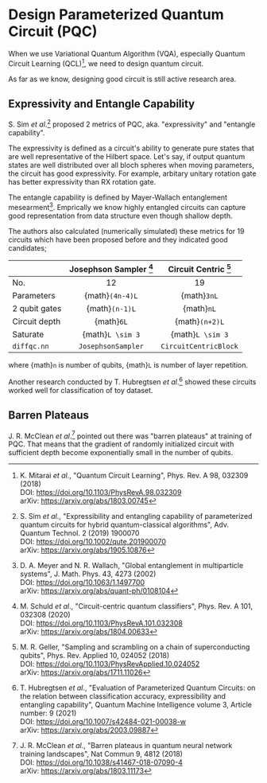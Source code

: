 # Design Parameterized Quantum Circuit (PQC)


When we use Variational Quantum Algorithm (VQA), especially Quantum
Circuit Learning (QCL)[^1], we need to design quantum circuit.

As far as we know, designing good circuit is still active research area.

## Expressivity and Entangle Capability

S. Sim _et al_.[^2] proposed 2 metrics of PQC, aka. "expressivity"
and "entangle capability".

The expressivity is defined as a circuit's ability to generate pure
states that are well representative of the Hilbert space.
Let's say, if output quantum states are well distributed over all
bloch spheres when moving parameters, the circuit has good
expressivity.
For example, arbitary unitary rotation gate has better expressivity
than RX rotation gate.

The entangle capability is defined by Mayer-Wallach entanglement
mesearment[^3]. Emprically we know highly entangled circuits can
capture good representation from data structure even though shallow
depth.

The authors also calculated (numerically simulated) these metrics for
19 circuits which have been proposed before and they indicated good
candidates;

|               | Josephson Sampler [^4] | Circuit Centric [^5]  |
|---------------|:----------------------:|:---------------------:|
| No.           | 12                     | 19                    |
| Parameters    | {math}`(4n-4)L`        | {math}`3nL`           |
| 2 qubit gates | {math}`(n-1)L`         | {math}`nL`            |
| Circuit depth | {math}`6L`             | {math}`(n+2)L`        |
| Saturate      | {math}`L \sim 3`       | {math}`L \sim 3`      |
| `diffqc.nn`   | `JosephsonSampler`     | `CircuitCentricBlock` |



where {math}`n` is number of qubits, {math}`L` is number of layer repetition.

Another research conducted by T. Hubregtsen _et al_.[^6] showed these
circuits worked well for classification of toy dataset.


## Barren Plateaus
J. R. McClean _et al_.[^7] pointed out there was "barren plateaus" at
training of PQC. That means that the gradient of randomly initialized
circuit with sufficient depth become exponentially small in the number
of qubits.



[^1]: K. Mitarai _et al_., "Quantum Circuit Learning", Phys. Rev. A 98,
    032309 (2018)  
    DOI: <https://doi.org/10.1103/PhysRevA.98.032309>  
    arXiv: <https://arxiv.org/abs/1803.00745>

[^2]: S. Sim _et al_., "Expressibility and entangling capability of
    parameterized quantum circuits for hybrid quantum-classical algorithms",
    Adv. Quantum Technol. 2 (2019) 1900070  
    DOI: <https://doi.org/10.1002/qute.201900070>  
    arXiv: <https://arxiv.org/abs/1905.10876>

[^3]: D. A. Meyer and N. R. Wallach, "Global entanglement in multiparticle systems",
    J. Math. Phys. 43, 4273 (2002)  
    DOI: <https://doi.org/10.1063/1.1497700>  
    arXiv: <https://arxiv.org/abs/quant-ph/0108104>

[^4]: M. Schuld _et al_., "Circuit-centric quantum classifiers",
    Phys. Rev. A 101, 032308 (2020)  
    DOI: <https://doi.org/10.1103/PhysRevA.101.032308>  
    arXiv: <https://arxiv.org/abs/1804.00633>

[^5]: M. R. Geller, "Sampling and scrambling on a chain of superconducting qubits",
    Phys. Rev. Applied 10, 024052 (2018)  
    DOI: <https://doi.org/10.1103/PhysRevApplied.10.024052>  
    arXiv: <https://arxiv.org/abs/1711.11026>

[^6]: T. Hubregtsen _et al_., "Evaluation of Parameterized Quantum
    Circuits: on the relation between classification accuracy,
    expressibility and entangling capability", Quantum Machine
    Intelligence volume 3, Article number: 9 (2021)  
    DOI: <https://doi.org/10.1007/s42484-021-00038-w>  
    arXiv: <https://arxiv.org/abs/2003.09887>

[^7]: J. R. McClean _et al_., "Barren plateaus in quantum neural network
    training landscapes", Nat Commun 9, 4812 (2018)  
    DOI: <https://doi.org/10.1038/s41467-018-07090-4>  
    arXiv: <https://arxiv.org/abs/1803.11173>

